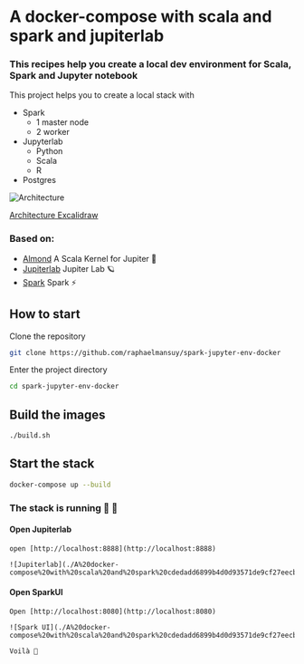 # A docker-compose with scala and spark and jupiterlab

### This recipes help you create a local dev environment for Scala, Spark and Jupyter notebook

This project helps you to create a local stack with

- Spark
    - 1 master node
    - 2 worker
- Jupyterlab
    - Python
    - Scala
    - R
- Postgres

![Architecture](A%20docker-compose%20with%20scala%20and%20spark%20cdedadd6899b4d0d93571de9cf27eecb/Untitled.png)

[Architecture Excalidraw](https://excalidraw.com/#room=89d7b8ce88bd1dc8fbdc,jJoaMBfsQHDcqN9P2KLGyw)

### Based on:

* [Almond](https://almond.sh/) A Scala Kernel for Jupiter 🥜
* [Jupiterlab](https://jupyter.org/) Jupiter Lab 🪐
* [Spark](https://spark.apache.org/) Spark ⚡️

## How to start

Clone the repository

```bash
git clone https://github.com/raphaelmansuy/spark-jupyter-env-docker
```

Enter the project directory

```bash
cd spark-jupyter-env-docker
```

## Build the images

```bash
./build.sh
```

## Start the stack

```bash
docker-compose up --build
```

### The stack is running 🎉 🚀

#### Open Jupiterlab
    
    open [http://localhost:8888](http://localhost:8888)
    
    ![Jupiterlab](./A%20docker-compose%20with%20scala%20and%20spark%20cdedadd6899b4d0d93571de9cf27eecb/Untitled%201.png)
    
#### Open SparkUI

    Open [http://localhost:8080](http://localhost:8080)
    
    ![Spark UI](./A%20docker-compose%20with%20scala%20and%20spark%20cdedadd6899b4d0d93571de9cf27eecb/Untitled%202.png)
    
    Voilà 🚀
